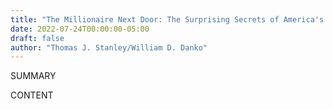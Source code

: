 ```yaml
---
title: "The Millionaire Next Door: The Surprising Secrets of America's Wealthy"
date: 2022-07-24T00:00:00-05:00
draft: false
author: "Thomas J. Stanley/William D. Danko"
---
```


SUMMARY

<!--more-->

CONTENT